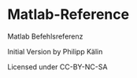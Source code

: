 Matlab-Reference
================

Matlab Befehlsreferenz


Initial Version by Philipp Kälin

Licensed under CC-BY-NC-SA
